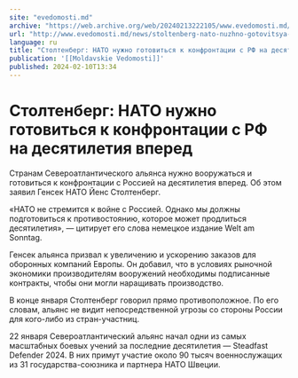 ```yaml
---
site: "evedomosti.md"
archive: "https://web.archive.org/web/20240213222105/www.evedomosti.md/news/stoltenberg-nato-nuzhno-gotovitsya-k-konfrontacii-s-rf-na-de"
url: "http://www.evedomosti.md/news/stoltenberg-nato-nuzhno-gotovitsya-k-konfrontacii-s-rf-na-de"
language: ru
title: "Столтенберг: НАТО нужно готовиться к конфронтации с РФ на десятилетия вперед"
publication: '[[Moldavskie Vedomosti]]'
published: 2024-02-10T13:34
---
```


# Столтенберг: НАТО нужно готовиться к конфронтации с РФ на десятилетия вперед

Странам Североатлантического альянса нужно вооружаться и готовиться к конфронтации с Россией на десятилетия вперед. Об этом заявил Генсек НАТО Йенс Столтенберг.

«НАТО не стремится к войне с Россией. Однако мы должны подготовиться к противостоянию, которое может продлиться десятилетия», — цитирует его слова немецкое издание Welt am Sonntag.

Генсек альянса призвал к увеличению и ускорению заказов для оборонных компаний Европы. Он добавил, что в условиях рыночной экономики производителям вооружений необходимы подписанные контракты, чтобы они могли наращивать производство.

В конце января Столтенберг говорил прямо противоположное. По его словам, альянс не видит непосредственной угрозы со стороны России для кого-либо из стран-участниц.

22 января Североатлантический альянс начал одни из самых масштабных боевых учений за последние десятилетия — Steadfast Defender 2024. В них примут участие около 90 тысяч военнослужащих из 31 государства-союзника и партнера НАТО Швеции.